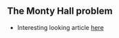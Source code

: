 ## The Monty Hall problem

- Interesting looking article [here](https://www.scientificamerican.com/article/why-almost-everyone-gets-the-monty-hall-probability-puzzle-wrong/?utm_campaign=Data_Elixir&utm_source=Data_Elixir_494)